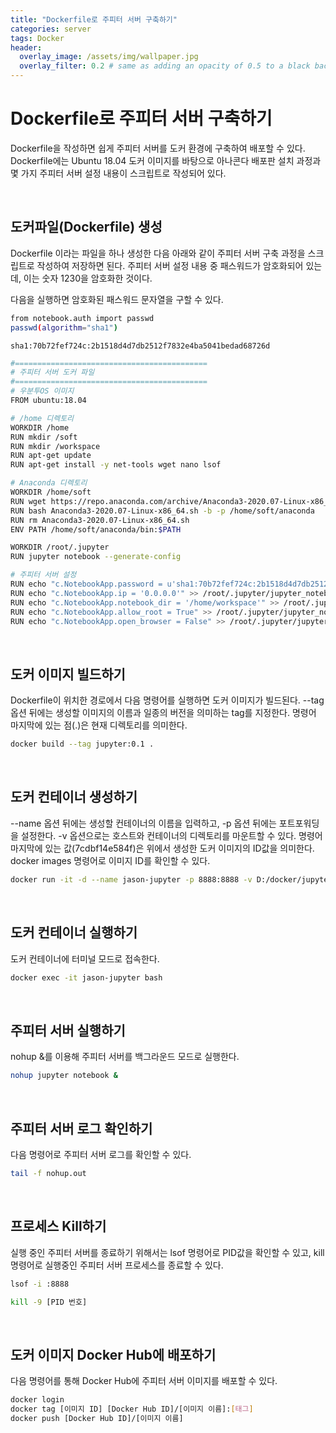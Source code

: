 ```yaml
---
title: "Dockerfile로 주피터 서버 구축하기"
categories: server
tags: Docker
header:
  overlay_image: /assets/img/wallpaper.jpg
  overlay_filter: 0.2 # same as adding an opacity of 0.5 to a black background
---
```


# Dockerfile로 주피터 서버 구축하기

Dockerfile을 작성하면 쉽게 주피터 서버를 도커 환경에 구축하여 배포할 수 있다. Dockerfile에는 Ubuntu 18.04 도커 이미지를 바탕으로 아나콘다 배포판 설치 과정과 몇 가지 주피터 서버 설정 내용이 스크립트로 작성되어 있다. 

<br>

## 도커파일(Dockerfile) 생성

Dockerfile 이라는 파일을 하나 생성한 다음 아래와 같이 주피터 서버 구축 과정을 스크립트로 작성하여 저장하면 된다. 주피터 서버 설정 내용 중 패스워드가 암호화되어 있는데, 이는 숫자 1230을 암호화한 것이다.

다음을 실행하면 암호화된 패스워드 문자열을 구할 수 있다.

```bash
from notebook.auth import passwd
passwd(algorithm="sha1")
```

```
sha1:70b72fef724c:2b1518d4d7db2512f7832e4ba5041bedad68726d
```

```bash
#===========================================
# 주피터 서버 도커 파일
#===========================================
# 우분투OS 이미지
FROM ubuntu:18.04

# /home 디렉토리
WORKDIR /home
RUN mkdir /soft
RUN mkdir /workspace
RUN apt-get update
RUN apt-get install -y net-tools wget nano lsof

# Anaconda 디렉토리
WORKDIR /home/soft
RUN wget https://repo.anaconda.com/archive/Anaconda3-2020.07-Linux-x86_64.sh
RUN bash Anaconda3-2020.07-Linux-x86_64.sh -b -p /home/soft/anaconda
RUN rm Anaconda3-2020.07-Linux-x86_64.sh
ENV PATH /home/soft/anaconda/bin:$PATH

WORKDIR /root/.jupyter
RUN jupyter notebook --generate-config

# 주피터 서버 설정
RUN echo "c.NotebookApp.password = u'sha1:70b72fef724c:2b1518d4d7db2512f7832e4ba5041bedad68726d'" >> /root/.jupyter/jupyter_notebook_config.py
RUN echo "c.NotebookApp.ip = '0.0.0.0'" >> /root/.jupyter/jupyter_notebook_config.py
RUN echo "c.NotebookApp.notebook_dir = '/home/workspace'" >> /root/.jupyter/jupyter_notebook_config.py
RUN echo "c.NotebookApp.allow_root = True" >> /root/.jupyter/jupyter_notebook_config.py
RUN echo "c.NotebookApp.open_browser = False" >> /root/.jupyter/jupyter_notebook_config.py
```

<br>

## 도커 이미지 빌드하기

Dockerfile이 위치한 경로에서 다음 명령어를 실행하면 도커 이미지가 빌드된다. --tag 옵션 뒤에는 생성할 이미지의 이름과 일종의 버전을 의미하는 tag를 지정한다. 명령어 마지막에 있는 점(.)은 현재 디렉토리를 의미한다.

```bash
docker build --tag jupyter:0.1 .
```

<br>

## 도커 컨테이너 생성하기

--name 옵션 뒤에는 생성할 컨테이너의 이름을 입력하고, -p 옵션 뒤에는 포트포워딩을 설정한다. -v 옵션으로는 호스트와 컨테이너의 디렉토리를 마운트할 수 있다. 명령어 마지막에 있는 값(7cdbf14e584f)은 위에서 생성한 도커 이미지의 ID값을 의미한다. docker images 명령어로 이미지 ID를 확인할 수 있다.

```bash
docker run -it -d --name jason-jupyter -p 8888:8888 -v D:/docker/jupyter/workspace:/home/workspace 7cdbf14e584f
```

<br>

## 도커 컨테이너 실행하기

도커 컨테이너에 터미널 모드로 접속한다.

```bash
docker exec -it jason-jupyter bash
```

<br>

## 주피터 서버 실행하기

nohup &를 이용해 주피터 서버를 백그라운드 모드로 실행한다.

```bash
nohup jupyter notebook &
```

<br>

## 주피터 서버 로그 확인하기

다음 명령어로 주피터 서버 로그를 확인할 수 있다.

```bash
tail -f nohup.out
```

<br>

## 프로세스 Kill하기

실행 중인 주피터 서버를 종료하기 위해서는 lsof 명령어로 PID값을 확인할 수 있고, kill 명령어로 실행중인 주피터 서버 프로세스를 종료할 수 있다.

```bash
lsof -i :8888
```

```bash
kill -9 [PID 번호]
```

<br>

## 도커 이미지 Docker Hub에 배포하기

다음 명령어를 통해 Docker Hub에 주피터 서버 이미지를 배포할 수 있다.

```bash
docker login
docker tag [이미지 ID] [Docker Hub ID]/[이미지 이름]:[태그]
docker push [Docker Hub ID]/[이미지 이름]
```
